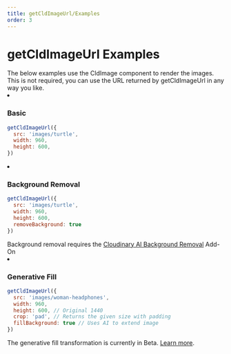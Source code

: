 ```yaml
---
title: getCldImageUrl/Examples
order: 3
---
```


<script>
    import ImageGrid from '$lib/components/ImageGrid.svelte';
    import Callout from '$lib/components/Callout.svelte'
    import { CldImage, getCldImageUrl } from 'svelte-cloudinary'
</script>

# getCldImageUrl Examples

<Callout emoji={false}>
  The below examples use the CldImage component to render the images. This is not required, you can use the URL returned by getCldImageUrl in any way you like.
</Callout>

<ImageGrid>
<li>
    <CldImage
      src={getCldImageUrl({
        src: `images/turtle`,
        width: 960,
        height: 600,
      })}
      width="960"
      height="600"
      sizes="(max-width: 480px) 100vw, 50vw"
      alt=""
      preserveTransformations
    />

### Basic

```js
getCldImageUrl({
  src: 'images/turtle',
  width: 960,
  height: 600,
})
```
</li>
<li>
    <CldImage
      src={getCldImageUrl({
        src: `images/turtle`,
        width: 960,
        height: 600,
        removeBackground: true
      })}
      width="960"
      height="600"
      sizes="(max-width: 480px) 100vw, 50vw"
      alt=""
      preserveTransformations
    />

### Background Removal

```js
getCldImageUrl({
  src: 'images/turtle',
  width: 960,
  height: 600,
  removeBackground: true
})
```

<Callout emoji={false}>
  Background removal requires the <a href="https://cloudinary.com/documentation/cloudinary_ai_background_removal_addon">Cloudinary AI Background Removal</a> Add-On
</Callout>
</li>
<li>
  <CldImage
    width="960"
    height="600"
    crop="pad"
    src={`images/woman-headphones`}
    sizes="(max-width: 480px) 100vw, 50vw"
    fillBackground
    alt=""
  />

### Generative Fill

```js
getCldImageUrl({
  src: 'images/woman-headphones',
  width: 960,
  height: 600, // Original 1440
  crop: 'pad', // Returns the given size with padding
  fillBackground: true // Uses AI to extend image
})
```

<Callout emoji={false}>
  The generative fill transformation is currently in Beta. <a href="https://cloudinary.com/documentation/effects_and_artistic_enhancements#generative_fill">Learn more</a>.
</Callout>
</li>
</ImageGrid>
